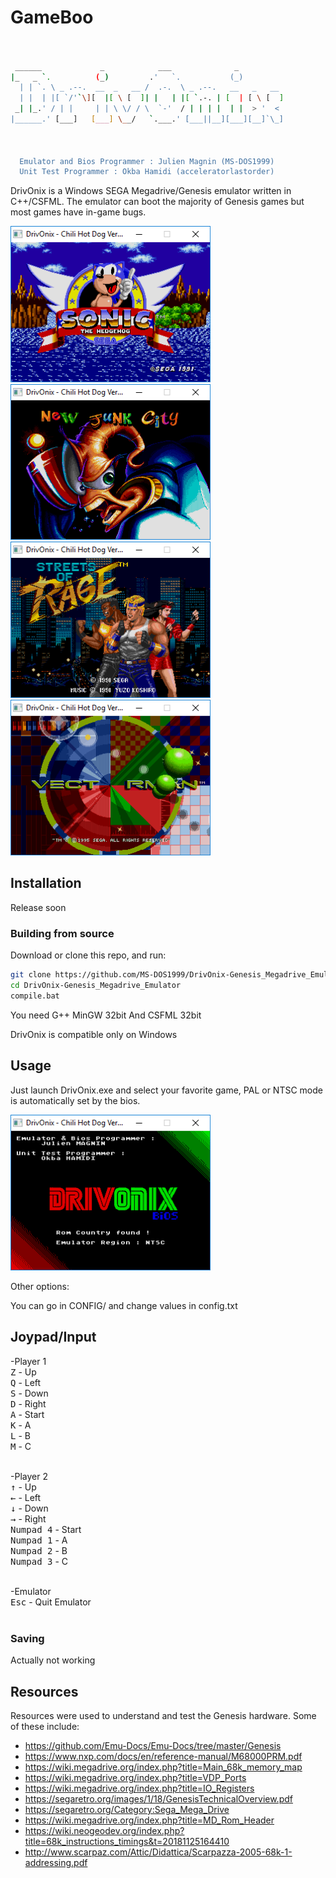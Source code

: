 # GameBoo
```bash


 ______             _            ___              _           
|_   _ `.          (_)         .'   `.           (_)          
  | | `. \ _ .--.  __  _   __ /  .-.  \ _ .--.   __   _   __  
  | |  | |[ `/'`\][  |[ \ [  ]| |   | |[ `.-. | [  | [ \ [  ] 
 _| |_.' / | |     | | \ \/ / \  `-'  / | | | |  | |  > '  <  
|______.' [___]   [___] \__/   `.___.' [___||__][___][__]`\_] 
                                                              


  Emulator and Bios Programmer : Julien Magnin (MS-DOS1999)
  Unit Test Programmer : Okba Hamidi (acceleratorlastorder)
 ```

DrivOnix is a Windows SEGA Megadrive/Genesis emulator written in C++/CSFML.
The emulator can boot the majority of Genesis games but most games have in-game bugs.

<img src="Images/sonic.PNG" width="320"><img src="Images/jim.PNG" width="320"><img src="Images/rage.PNG" width="320"><img src="Images/vector.PNG" width="320">

## Installation

Release soon

### Building from source

Download or clone this repo, and run:
```sh
git clone https://github.com/MS-DOS1999/DrivOnix-Genesis_Megadrive_Emulator.git
cd DrivOnix-Genesis_Megadrive_Emulator
compile.bat
```
You need G++ MinGW 32bit
And CSFML 32bit

DrivOnix is compatible only on Windows

## Usage

Just launch DrivOnix.exe and select your favorite game, PAL or NTSC mode is automatically set by the bios.

<img src="Images/bios.PNG" width="320">

Other options:

  You can go in CONFIG/ and change values in config.txt

## Joypad/Input

-Player 1<br/>
<kbd>Z</kbd> - Up<br/>
<kbd>Q</kbd> - Left<br/>
<kbd>S</kbd> - Down<br/>
<kbd>D</kbd> - Right<br/>
<kbd>A</kbd> - Start<br/>
<kbd>K</kbd> - A<br/>
<kbd>L</kbd> - B<br/>
<kbd>M</kbd> - C<br/><br/>

-Player 2<br/>
<kbd>↑</kbd> - Up<br/>
<kbd>←</kbd> - Left<br/>
<kbd>↓</kbd> - Down<br/>
<kbd>→</kbd> - Right<br/>
<kbd>Numpad 4</kbd> - Start<br/>
<kbd>Numpad 1</kbd> - A<br/>
<kbd>Numpad 2</kbd> - B<br/>
<kbd>Numpad 3</kbd> - C<br/><br/>

-Emulator<br/>
<kbd>Esc</kbd> - Quit Emulator<br/><br/>

### Saving 
Actually not working

## Resources
Resources were used to understand and test the Genesis hardware. Some of these include:
* <https://github.com/Emu-Docs/Emu-Docs/tree/master/Genesis>
* <https://www.nxp.com/docs/en/reference-manual/M68000PRM.pdf>
* <https://wiki.megadrive.org/index.php?title=Main_68k_memory_map>
* <https://wiki.megadrive.org/index.php?title=VDP_Ports>
* <https://wiki.megadrive.org/index.php?title=IO_Registers>
* <https://segaretro.org/images/1/18/GenesisTechnicalOverview.pdf>
* <https://segaretro.org/Category:Sega_Mega_Drive>
* <https://wiki.megadrive.org/index.php?title=MD_Rom_Header>
* <https://wiki.neogeodev.org/index.php?title=68k_instructions_timings&t=20181125164410>
* <http://www.scarpaz.com/Attic/Didattica/Scarpazza-2005-68k-1-addressing.pdf>
